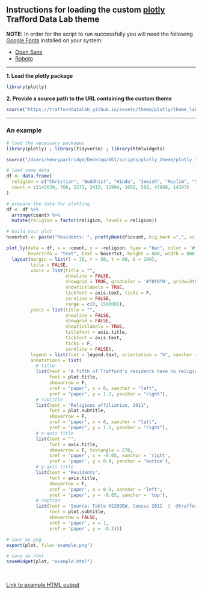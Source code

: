 
Instructions for loading the custom [plotly](https://plot.ly/r/) Trafford Data Lab theme
----------------------------------------------------------------------------------------

**NOTE:** In order for the script to run successfully you will need the following [Google Fonts](https://fonts.google.com/) installed on your system:

-   [Open Sans](https://fonts.google.com/specimen/Open+Sans?selection.family=Open+Sans)
-   [Roboto](https://fonts.google.com/specimen/Roboto?selection.family=Roboto)

------------------------------------------------------------------------

**1. Load the plotly package**

``` r
library(plotly)
```

**2. Provide a source path to the URL containing the custom theme**

``` r
source("https://trafforddatalab.github.io/assets/theme/plotly/theme_lab.R")
```

------------------------------------------------------------------------

### An example

``` r
# load the necessary packages
library(plotly) ; library(tidyverse) ; library(htmlwidgets)

source("/Users/henrypartridge/Desktop/OGI/scripts/plotly_theme/plotly_theme_lab.R")

# load some data
df <- data.frame(
  religion = c("Christian", "Buddhist", "Hindu", "Jewish", "Muslim", "Sikh", "Other Religion", "No Religion", "Not Stated"),
  count = c(143639, 768, 2271, 2413, 12994, 1652, 566, 47968, 14307)
)

# prepare the data for plotting
df <- df %>%  
  arrange(count) %>% 
  mutate(religion = factor(religion, levels = religion))

# build your plot
hovertxt <- paste("Residents: ", prettyNum(df$count, big.mark =",", scientific=FALSE))

plot_ly(data = df, x = ~count, y = ~religion, type = "bar", color = '#fc6721',
        hoverinfo = "text", text = hovertxt, height = 400, width = 800) %>% 
  layout(margin = list(l = 70, r = 50, t = 60, b = 100),
         title = FALSE,
         xaxis = list(title = "",
                      showline = FALSE,
                      showgrid = TRUE, gridcolor = '#f0f0f0', gridwidth = 0.3,
                      showticklabels = TRUE,
                      tickfont = axis.text, ticks = F,
                      zeroline = FALSE, 
                      range = c(0, 150000)),
         yaxis = list(title = "",
                      showline = FALSE,
                      showgrid = FALSE,
                      showticklabels = TRUE,
                      titlefont = axis.title,
                      tickfont = axis.text,
                      ticks = F,
                      zeroline = FALSE),
         legend = list(font = legend.text, orientation = "h", xanchor = "center", x = 0.5),
         annotations = list(
           # title
           list(text = "A fifth of Trafford's residents have no religion",
                font = plot.title,
                showarrow = F, 
                xref = "paper", x = 0, xanchor = "left",
                yref = "paper", y = 1.2, yanchor = "right"),
           # subtitle
           list(text = "Religious affiliation, 2011",
                font = plot.subtitle,
                showarrow = F, 
                xref = "paper", x = 0, xanchor = "left",
                yref = "paper", y = 1.1, yanchor = "right"),
           # x-axis title
           list(text = "",
                font = axis.title,
                showarrow = F, textangle = 270,
                xref = 'paper', x = -0.05, xanchor = 'right',
                yref = 'paper', y = 0.9, yanchor = 'bottom'),
           # y-axis title
           list(text = "Residents",
                font = axis.title,
                showarrow = F, 
                xref = 'paper', x = 0.9, xanchor = 'left',
                yref = 'paper', y = -0.05, yanchor = 'top'),
           # caption
           list(text = 'Source: Table KS209EW, Census 2011  |  @traffordDataLab',
                font = plot.subtitle,
                showarrow = FALSE,
                xref = 'paper', x = 1,
                yref = 'paper', y = -0.3)))

# save as png
export(plot, file='example.png')

# save as html
saveWidget(plot, "example.html")
```

<br />

[Link to example HTML output](https://trafforddatalab.github.io/assets/theme/plotly/example.html)

<br />
